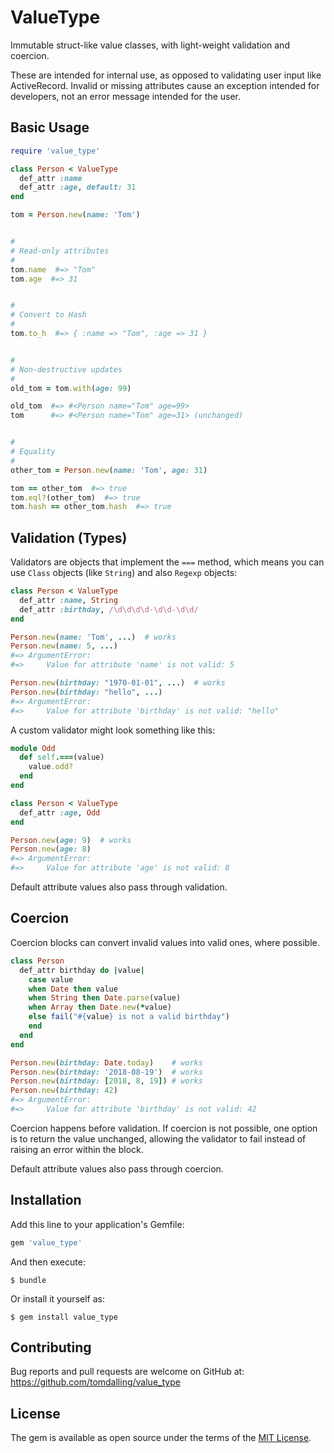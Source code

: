# ValueType

Immutable struct-like value classes, with light-weight validation and coercion.

These are intended for internal use, as opposed to validating user input like ActiveRecord.
Invalid or missing attributes cause an exception intended for developers,
not an error message intended for the user.

## Basic Usage

```ruby
require 'value_type'

class Person < ValueType
  def_attr :name
  def_attr :age, default: 31
end

tom = Person.new(name: 'Tom')


#
# Read-only attributes
#
tom.name  #=> "Tom"
tom.age  #=> 31


#
# Convert to Hash
#
tom.to_h  #=> { :name => "Tom", :age => 31 }


#
# Non-destructive updates
#
old_tom = tom.with(age: 99)

old_tom  #=> #<Person name="Tom" age=99>
tom      #=> #<Person name="Tom" age=31> (unchanged)


#
# Equality
#
other_tom = Person.new(name: 'Tom', age: 31)

tom == other_tom  #=> true
tom.eql?(other_tom)  #=> true
tom.hash == other_tom.hash  #=> true
```


## Validation (Types)

Validators are objects that implement the `===` method,
which means you can use `Class` objects (like `String`) and also `Regexp` objects:

```ruby
class Person < ValueType
  def_attr :name, String
  def_attr :birthday, /\d\d\d\d-\d\d-\d\d/
end

Person.new(name: 'Tom', ...)  # works
Person.new(name: 5, ...)
#=> ArgumentError:
#=>     Value for attribute 'name' is not valid: 5

Person.new(birthday: "1970-01-01", ...)  # works
Person.new(birthday: "hello", ...)
#=> ArgumentError:
#=>     Value for attribute 'birthday' is not valid: "hello"
```

A custom validator might look something like this:

```ruby
module Odd
  def self.===(value)
    value.odd?
  end
end

class Person < ValueType
  def_attr :age, Odd
end

Person.new(age: 9)  # works
Person.new(age: 8)
#=> ArgumentError:
#=>     Value for attribute 'age' is not valid: 8
```

Default attribute values also pass through validation.


## Coercion

Coercion blocks can convert invalid values into valid ones, where possible.

```ruby
class Person
  def_attr birthday do |value|
    case value
    when Date then value
    when String then Date.parse(value)
    when Array then Date.new(*value)
    else fail("#{value} is not a valid birthday")
    end
  end
end

Person.new(birthday: Date.today)    # works
Person.new(birthday: '2018-08-19')  # works
Person.new(birthday: [2018, 8, 19]) # works
Person.new(birthday: 42)
#=> ArgumentError:
#=>     Value for attribute 'birthday' is not valid: 42
```

Coercion happens before validation.
If coercion is not possible, one option is to return the value unchanged,
allowing the validator to fail instead of raising an error within the block.

Default attribute values also pass through coercion.

## Installation

Add this line to your application's Gemfile:

```ruby
gem 'value_type'
```

And then execute:

    $ bundle

Or install it yourself as:

    $ gem install value_type


## Contributing

Bug reports and pull requests are welcome on GitHub at:
https://github.com/tomdalling/value_type


## License

The gem is available as open source under the terms of the [MIT
License](http://opensource.org/licenses/MIT).

